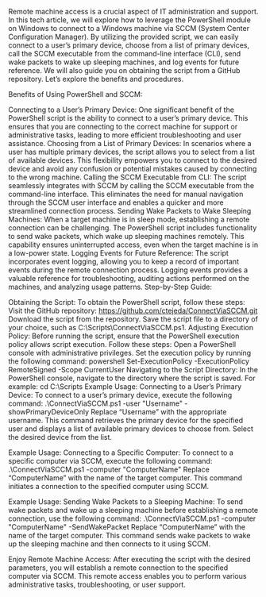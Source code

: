 Remote machine access is a crucial aspect of IT administration and support. In this tech article, we will explore how to leverage the PowerShell module on Windows to connect to a Windows machine via SCCM (System Center Configuration Manager). By utilizing the provided script, we can easily connect to a user’s primary device, choose from a list of primary devices, call the SCCM executable from the command-line interface (CLI), send wake packets to wake up sleeping machines, and log events for future reference. We will also guide you on obtaining the script from a GitHub repository. Let’s explore the benefits and procedures.

Benefits of Using PowerShell and SCCM:

Connecting to a User’s Primary Device:
One significant benefit of the PowerShell script is the ability to connect to a user’s primary device. This ensures that you are connecting to the correct machine for support or administrative tasks, leading to more efficient troubleshooting and user assistance.
Choosing from a List of Primary Devices:
In scenarios where a user has multiple primary devices, the script allows you to select from a list of available devices. This flexibility empowers you to connect to the desired device and avoid any confusion or potential mistakes caused by connecting to the wrong machine.
Calling the SCCM Executable from CLI:
The script seamlessly integrates with SCCM by calling the SCCM executable from the command-line interface. This eliminates the need for manual navigation through the SCCM user interface and enables a quicker and more streamlined connection process.
Sending Wake Packets to Wake Sleeping Machines:
When a target machine is in sleep mode, establishing a remote connection can be challenging. The PowerShell script includes functionality to send wake packets, which wake up sleeping machines remotely. This capability ensures uninterrupted access, even when the target machine is in a low-power state.
Logging Events for Future Reference:
The script incorporates event logging, allowing you to keep a record of important events during the remote connection process. Logging events provides a valuable reference for troubleshooting, auditing actions performed on the machines, and analyzing usage patterns.
Step-by-Step Guide:

Obtaining the Script:
To obtain the PowerShell script, follow these steps:
Visit the GitHub repository: https://github.com/ctejeda/ConnectViaSCCM.git
Download the script from the repository.
Save the script file to a directory of your choice, such as C:\Scripts\ConnectViaSCCM.ps1.
Adjusting Execution Policy:
Before running the script, ensure that the PowerShell execution policy allows script execution. Follow these steps:
Open a PowerShell console with administrative privileges.
Set the execution policy by running the following command:
powershell Set-ExecutionPolicy -ExecutionPolicy RemoteSigned -Scope CurrentUser
Navigating to the Script Directory:
In the PowerShell console, navigate to the directory where the script is saved. For example:
   cd C:\Scripts
Example Usage: Connecting to a User’s Primary Device:
To connect to a user’s primary device, execute the following command:
   .\ConnectViaSCCM.ps1 -user "Username" -showPrimaryDeviceOnly
Replace “Username” with the appropriate username. This command retrieves the primary device for the specified user and displays a list of available primary devices to choose from. Select the desired device from the list.

Example Usage: Connecting to a Specific Computer:
To connect to a specific computer via SCCM, execute the following command:
   .\ConnectViaSCCM.ps1 -computer "ComputerName"
Replace “ComputerName” with the name of the target computer. This command initiates a connection to the specified computer using SCCM.

Example Usage: Sending Wake Packets to a Sleeping Machine:
To send wake packets and wake up a sleeping machine before establishing a remote connection, use the following command:
   .\ConnectViaSCCM.ps1 -computer "ComputerName" -SendWakePacket
Replace “ComputerName” with the name of the target computer. This command sends wake packets to wake up the sleeping machine and then connects to it using SCCM.

Enjoy Remote Machine Access:
After executing the script with the desired parameters, you will establish a remote connection to the specified computer via SCCM. This remote access enables you to perform various administrative tasks, troubleshooting, or user support.
